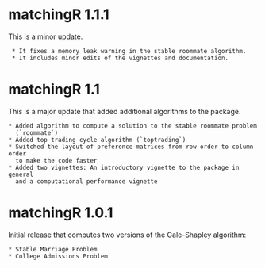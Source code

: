 # matchingR 1.1.1

This is a minor update. 
    
     * It fixes a memory leak warning in the stable roommate algorithm.
     * It includes minor edits of the vignettes and documentation.


# matchingR 1.1

This is a major update that added additional algorithms to the package.

    * Added algorithm to compute a solution to the stable roommate problem 
      (`roommate`)
    * Added top trading cycle algorithm (`toptrading`)
    * Switched the layout of preference matrices from row order to column order 
      to make the code faster
    * Added two vignettes: An introductory vignette to the package in general 
      and a computational performance vignette

# matchingR 1.0.1

Initial release that computes two versions of the Gale-Shapley algorithm:
    
    * Stable Marriage Problem
    * College Admissions Problem  
